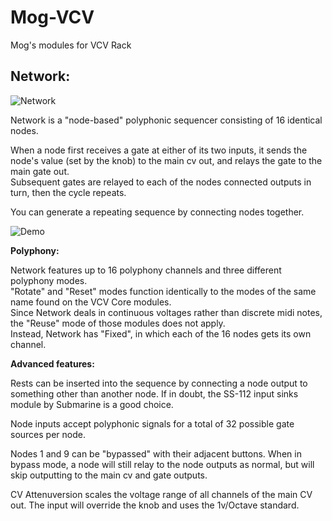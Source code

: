 Mog-VCV
===========================
Mog's modules for VCV Rack

**Network:**
---------------------------
![Network](/doc/network.png)

Network is a "node-based" polyphonic sequencer consisting of 16 identical nodes.  

When a node first receives a gate at either of its two inputs, it sends the node's value (set by the knob) to the main cv out, and relays the gate to the main gate out.  
Subsequent gates are relayed to each of the nodes connected outputs in turn, then the cycle repeats.


You can generate a repeating sequence by connecting nodes together.

![Demo](/doc/network_demo.gif)

**Polyphony:**  

Network features up to 16 polyphony channels and three different polyphony modes.  
"Rotate" and "Reset" modes function identically to the modes of the same name found on the VCV Core modules.  
Since Network deals in continuous voltages rather than discrete midi notes, the "Reuse" mode of those modules does not apply.  
Instead, Network has "Fixed", in which each of the 16 nodes gets its own channel.

**Advanced features:**  

Rests can be inserted into the sequence by connecting a node output to something other than another node.
If in doubt, the SS-112 input sinks module by Submarine is a good choice.

Node inputs accept polyphonic signals for a total of 32 possible gate sources per node.

Nodes 1 and 9 can be "bypassed" with their adjacent buttons.
When in bypass mode, a node will still relay to the node outputs as normal, but will skip outputting to the main cv and gate outputs.

CV Attenuversion scales the voltage range of all channels of the main CV out.
The input will override the knob and uses the 1v/Octave standard.